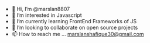 - 👋 Hi, I’m @marslan8807
- 👀 I’m interested in Javascript
- 🌱 I’m currently learning FrontEnd Frameworks of JS
- 💞️ I’m looking to collaborate on open source projects
- 📫 How to reach me ... marslanshafique30@gmail.com

<!---
marslan8807/marslan8807 is a ✨ special ✨ repository because its `README.md` (this file) appears on your GitHub profile.
You can click the Preview link to take a look at your changes.
--->
